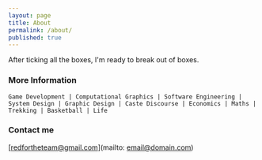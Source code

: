 ```yaml
---
layout: page
title: About
permalink: /about/
published: true
---
```


After ticking all the boxes, I'm ready to break out of boxes. 

### More Information

	Game Development | Computational Graphics | Software Engineering | System Design | Graphic Design | Caste Discourse | Economics | Maths | Trekking | Basketball | Life

### Contact me

[redfortheteam@gmail.com](mailto: email@domain.com)

